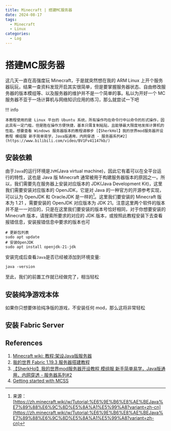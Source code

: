 ```yaml
---
title: Minecraft | 搭建MC服务器
date: 2024-08-17
tags:
  - Minecraft
  - Linux
categories:
  - Log
---
```


# 搭建MC服务器

这几天一直在高强度玩 Minecraft，于是就突然想在我的 ARM Linux 上开个服务器玩玩，结果一查资料发现开启其实很简单，但是要掌握服务器状态、自由修改服务器的版本模组等、以及服务器的维护并不是一个简单的事。私以为开好一个 MC 服务器不亚于一场计算机与网络知识应用的练习，那么就尝试一下吧

!!! info

    本教程使用的是 Linux 平台的 Ubuntu 系统，所有操作均在命令行中以命令的形式操作，因此具有一定门槛，但是胜在操作方便快捷，基本只需复制粘贴，且能够最大限度地发挥计算机的性能。想要查看 Windows 服务器版本的教程请移步 [【SherkHol】我的世界mod服务器开设教程 模组服 新手简单易学，Java版通用，内网穿透 - 服务器系列#2](https://www.bilibili.com/video/BV1Fv41147kb/)

<!-- more -->

## 安装依赖

由于`Java`的运行环境是`JVM`(Java virtual machine)，因此它有着可以在全平台运行的特性，这也是 Java 版 Minecraft 通常被用于构建服务器版本的原因之一。所以，我们需要先在服务器上安装对应版本的 JDK(Java Development Kit)，这里我们需要安装对应版本的 OpenJDK，它是对 Java 的一种官方的开源参考实现，可以认为 OpenJDK 和 OracleJDK 是一样的[^1]。这里我们要安装的 Minecraft 版本为 1.21 ，需要安装的 OpenJDK 对应版本为 JDK 21。注意这里两个软件的版本并不是一一对应的，只是在这里我们要安装的版本号恰好相同，对于你想要安装的 Minecraft 版本，请搜索所要求的对应的 JDK 版本，或按照此教程安装下去查看报错信息，安装报错信息中要求的版本也可

[^1]: 来源：[https://zh.minecraft.wiki/w/Tutorial:%E6%9E%B6%E8%AE%BEJava%E7%89%88%E6%9C%8D%E5%8A%A1%E5%99%A8?variant=zh-cn](https://zh.minecraft.wiki/w/Tutorial:%E6%9E%B6%E8%AE%BEJava%E7%89%88%E6%9C%8D%E5%8A%A1%E5%99%A8?variant=zh-cn)

``` shell
# 更新包列表
sudo apt update
# 安装OpenJDK
sudo apt install openjdk-21-jdk
```

安装完成后查看`Java`是否已经被添加到环境变量:

``` shell
java -version
```

至此，我们的前置工作就已经做完了，相当轻松

## 安装纯净游戏本体

如果你只想要体验纯净版的游戏，不安装任何 mod，那么这将非常轻松

## 安装 Fabric Server



## References

1. [Minecraft wiki: 教程:架设Java版服务器](https://zh.minecraft.wiki/w/Tutorial:%E6%9E%B6%E8%AE%BEJava%E7%89%88%E6%9C%8D%E5%8A%A1%E5%99%A8?variant=zh-cn)
2. [我的世界 Fabric 1.19.3 服务器搭建教程](https://blog.zeruns.tech/archives/699.html)
3. [【SherkHol】我的世界mod服务器开设教程 模组服 新手简单易学，Java版通用，内网穿透 - 服务器系列#2](https://www.bilibili.com/video/BV1Fv41147kb/)
4. [Getting started with MCSS](https://docs.mcserversoft.com/)